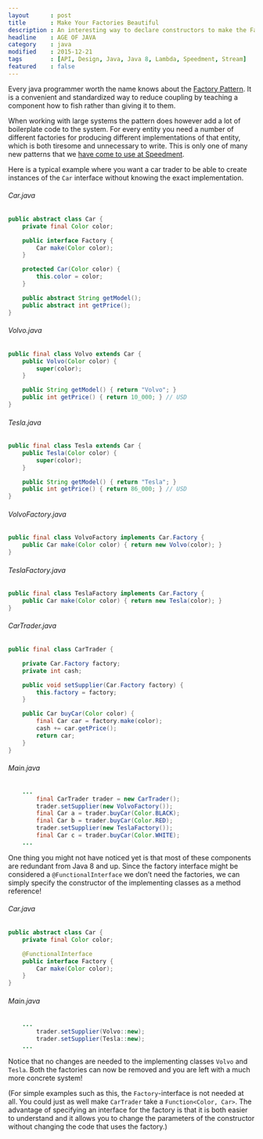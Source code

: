```yaml
---
layout      : post
title       : Make Your Factories Beautiful
description : An interesting way to declare constructors to make the Factory Pattern more readable in Java code.
headline    : AGE OF JAVA
category    : java
modified    : 2015-12-21
tags        : [API, Design, Java, Java 8, Lambda, Speedment, Stream]
featured    : false
---
```


Every java programmer worth the name knows about the [Factory Pattern](https://en.wikipedia.org/wiki/Factory_method_pattern). It is a convenient and standardized way to reduce coupling by teaching a component how to fish rather than giving it to them.

When working with large systems the pattern does however add a lot of boilerplate code to the system. For every entity you need a number of different factories for producing different implementations of that entity, which is both tiresome and unnecessary to write. This is only one of many new patterns that we [have come to use at Speedment](https://github.com/speedment/speedment).

Here is a typical example where you want a car trader to be able to create instances of the `Car` interface without knowing the exact implementation.

###### Car.java
```java
public abstract class Car {
    private final Color color;

    public interface Factory {
        Car make(Color color);
    }

    protected Car(Color color) {
        this.color = color;
    }

    public abstract String getModel();
    public abstract int getPrice();
}
```

###### Volvo.java
```java
public final class Volvo extends Car {
    public Volvo(Color color) {
        super(color);
    }

    public String getModel() { return "Volvo"; }
    public int getPrice() { return 10_000; } // USD
}
```

###### Tesla.java
```java
public final class Tesla extends Car {
    public Tesla(Color color) {
        super(color);
    }

    public String getModel() { return "Tesla"; }
    public int getPrice() { return 86_000; } // USD
}
```

###### VolvoFactory.java
```java
public final class VolvoFactory implements Car.Factory {
    public Car make(Color color) { return new Volvo(color); }
}
```

###### TeslaFactory.java
```java
public final class TeslaFactory implements Car.Factory {
    public Car make(Color color) { return new Tesla(color); }
}
```

###### CarTrader.java
```java
public final class CarTrader {

    private Car.Factory factory;
    private int cash;

    public void setSupplier(Car.Factory factory) {
        this.factory = factory;
    }

    public Car buyCar(Color color) {
        final Car car = factory.make(color);
        cash += car.getPrice();
        return car;
    }
}
```

###### Main.java
```java
    ...
        final CarTrader trader = new CarTrader();
        trader.setSupplier(new VolvoFactory());
        final Car a = trader.buyCar(Color.BLACK);
        final Car b = trader.buyCar(Color.RED);
        trader.setSupplier(new TeslaFactory());
        final Car c = trader.buyCar(Color.WHITE);
    ...
```

One thing you might not have noticed yet is that most of these components are redundant from Java 8 and up. Since the factory interface might be considered a `@FunctionalInterface` we don’t need the factories, we can simply specify the constructor of the implementing classes as a method reference!

###### Car.java
```java
public abstract class Car {
    private final Color color;

    @FunctionalInterface
    public interface Factory {
        Car make(Color color);
    }
}
```

###### Main.java
```java
    ...
        trader.setSupplier(Volvo::new);
        trader.setSupplier(Tesla::new);
    ...
```

Notice that no changes are needed to the implementing classes `Volvo` and `Tesla`. Both the factories can now be removed and you are left with a much more concrete system!

(For simple examples  such as this, the `Factory`-interface is not needed at all. You could just as well make `CarTrader` take a `Function<Color, Car>`. The advantage of specifying an interface for the factory is that it is both easier to understand and it allows you to change the parameters of the constructor without changing the code that uses the factory.)
